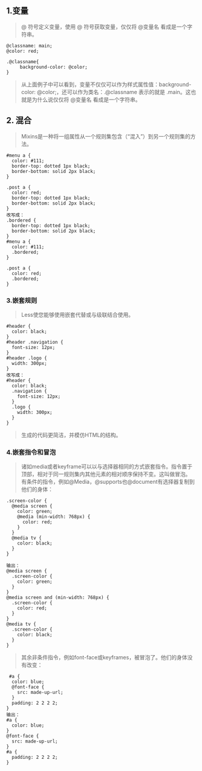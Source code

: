 ## 1.变量
> @ 符号定义变量，使用 @ 符号获取变量，仅仅将 @变量名 看成是一个字符串。

    @classname: main;
    @color: red;

    .@classname{
         background-color: @color;
    }

> 从上面例子中可以看到，变量不仅仅可以作为样式属性值：background-color: @color;，还可以作为类名：.@classname 表示的就是 .main。这也就是为什么说仅仅将 @变量名 看成是一个字符串。

## 2. 混合
> Mixins是一种将一组属性从一个规则集包含（“混入”）到另一个规则集的方法。
    
    #menu a {
      color: #111;
      border-top: dotted 1px black;
      border-bottom: solid 2px black;
    }

    .post a {
      color: red;
      border-top: dotted 1px black;
      border-bottom: solid 2px black;
    }
    改写成：
    .bordered {
      border-top: dotted 1px black;
      border-bottom: solid 2px black;
    }
    #menu a {
      color: #111;
      .bordered;
    }

    .post a {
      color: red;
      .bordered;
    }

### 3.嵌套规则
> Less使您能够使用嵌套代替或与级联结合使用。

    #header {
      color: black;
    }
    #header .navigation {
      font-size: 12px;
    }
    #header .logo {
      width: 300px;
    }
    改写成：
    #header {
      color: black;
      .navigation {
        font-size: 12px;
      }
      .logo {
        width: 300px;
      }
    }
> 生成的代码更简洁，并模仿HTML的结构。

### 4.嵌套指令和冒泡
> 诸如media或者keyframe可以以与选择器相同的方式嵌套指令。指令置于顶部，相对于同一规则集内其他元素的相对顺序保持不变。这叫做冒泡。
> 有条件的指令，例如@Media，@supports也@document有选择器复制到他们的身体：
    
    .screen-color {
      @media screen {
        color: green;
        @media (min-width: 768px) {
          color: red;
        }
      }
      @media tv {
        color: black;
      }
    }
    
    输出：
    @media screen {
      .screen-color {
        color: green;
      }
    }
    @media screen and (min-width: 768px) {
      .screen-color {
        color: red;
      }
    }
    @media tv {
      .screen-color {
        color: black;
      }
    }
 > 其余非条件指令，例如font-face或keyframes，被冒泡了。他们的身体没有改变：
 
     #a {
      color: blue;
      @font-face {
        src: made-up-url;
      }
      padding: 2 2 2 2;
    }
    输出：
    #a {
      color: blue;
    }
    @font-face {
      src: made-up-url;
    }
    #a {
      padding: 2 2 2 2;
    }



